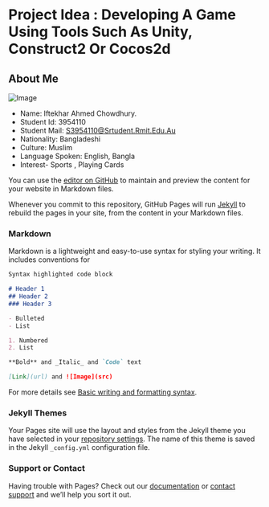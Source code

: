# Project Idea : Developing A Game Using Tools Such As Unity, Construct2 Or Cocos2d

## About Me

![Image](src "")
- Name: Iftekhar Ahmed Chowdhury. 
- Student Id: 3954110 
- Student Mail: S3954110@Srtudent.Rmit.Edu.Au 
- Nationality: Bangladeshi 
- Culture: Muslim 
- Language Spoken: English, Bangla
- Interest- Sports , Playing Cards
















You can use the [editor on GitHub](https://github.com/Ift3954110/iftekharahmedchowdhury/edit/gh-pages/index.md) to maintain and preview the content for your website in Markdown files.

Whenever you commit to this repository, GitHub Pages will run [Jekyll](https://jekyllrb.com/) to rebuild the pages in your site, from the content in your Markdown files.

### Markdown

Markdown is a lightweight and easy-to-use syntax for styling your writing. It includes conventions for

```markdown
Syntax highlighted code block

# Header 1
## Header 2
### Header 3

- Bulleted
- List

1. Numbered
2. List

**Bold** and _Italic_ and `Code` text

[Link](url) and ![Image](src)
```

For more details see [Basic writing and formatting syntax](https://docs.github.com/en/github/writing-on-github/getting-started-with-writing-and-formatting-on-github/basic-writing-and-formatting-syntax).

### Jekyll Themes

Your Pages site will use the layout and styles from the Jekyll theme you have selected in your [repository settings](https://github.com/Ift3954110/iftekharahmedchowdhury/settings/pages). The name of this theme is saved in the Jekyll `_config.yml` configuration file.

### Support or Contact

Having trouble with Pages? Check out our [documentation](https://docs.github.com/categories/github-pages-basics/) or [contact support](https://support.github.com/contact) and we’ll help you sort it out.
